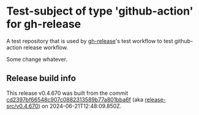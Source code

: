 # Test-subject of type 'github-action' for gh-release

A test repository that is used by [gh-release](https://github.com/kattecon/gh-release)'s test workflow to test github-action release workflow.

Some change whatever.


## Release build info

This release v0.4.670 was built from the commit [cd2397bf66548c907c0882313589b77a801bba6f](https://github.com/kattecon/gh-release-test-ga/tree/cd2397bf66548c907c0882313589b77a801bba6f) (aka [release-src/v0.4.670](https://github.com/kattecon/gh-release-test-ga/tree/release-src/v0.4.670)) on 2024-06-21T12:48:09.850Z.
        